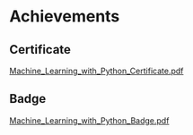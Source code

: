 

# Achievements
## Certificate
[Machine_Learning_with_Python_Certificate.pdf](https://prod-files-secure.s3.us-west-2.amazonaws.com/03e82b26-cccb-4906-bb56-adabcbdc0655/0f35a87e-0c16-48ac-af62-4e4cc34c6a19/Machine_Learning_with_Python_Certificate.pdf?X-Amz-Algorithm=AWS4-HMAC-SHA256&X-Amz-Content-Sha256=UNSIGNED-PAYLOAD&X-Amz-Credential=ASIAZI2LB466TBGURTDV%2F20250302%2Fus-west-2%2Fs3%2Faws4_request&X-Amz-Date=20250302T004222Z&X-Amz-Expires=3600&X-Amz-Security-Token=IQoJb3JpZ2luX2VjEHgaCXVzLXdlc3QtMiJHMEUCIDcL9TfaKCC5CXp3ezFZj7ot48RmWa26VMTSL5cdwQG3AiEAsxjS9u17wQywWyAePv%2BNdXj03KO1x9ZKW1OrHnmCJksqiAQIsf%2F%2F%2F%2F%2F%2F%2F%2F%2F%2FARAAGgw2Mzc0MjMxODM4MDUiDHxSlG26dsnVxWMy%2FSrcA4nfXt0Qs9hJF0BoWZJuQ5WaHf2KweZuvbP7NA7S1fcn%2BJqa7WDO9NjEoukRCNI6CqL3bBmGPlk8kFP%2FEA%2F2D8yj%2BOpxJEe8mczqMKkRBS9bdukB6QiJTXb8Do532sxX%2BQcFr3yuEhhe8jexCqrYJMhUWWIU33knx%2B9YZvELsGPeGBGKOSH274li788SkOETnPvXecA4wGlLAAvCW3Fzc3XDFNKOfMReKN65ac1hy%2FEyxl%2FxxYQc6D%2BYKHOE6DxhFTejNEN8qvDBPutJGLCgMWifIMe3Y0lTC1Vx5QHX8DaLd85gw1Q%2FMk30v4uMmU9Y8OFDJdJfXi5PTCQneD1AzSMIAJaie2hAZ%2B%2BiuZKsS6rNwMpehNtrlBkv0MUcvrQu0wACXhjmekNjSKKVup1gLfvLk5%2B5ql3uUaQ5A%2BgbzEx5jbgPt7yqsxyRyiyVNDS4rtI99SB1IRFeoXDHriwkjgc0FehRLJ4PCsOviWrXTbeDxuUM0DgKE58eZ1uN1K189iZB6CjQhoakseY3QSxXLXuYS9E74qTD06qIFiOXvcoyShtS2sKTEfWSfoOzV%2BFqLA%2FOvB89MW8KouY20KITUx9bIdQ%2BDnDlgTvYyK2zkz1gVFVC9t8n7EMz9NseMMe3jr4GOqUBSmygkL%2FMJ3MAeH7sBYUf4qjPGxU8qrXCI04TkqCvfPXIyu20vynALpSvcQ5CknkFsMSW1%2FH9jbbClv1hNLr4FAKYg3eTOPNfZqkchHYgHMg7fjzohdUZmdbnNGDdag7fkG1dQ8stJM71%2F8pRUNAhXnBF7vsk92RSnqJx9jAMXdxl%2FC2KOoga9Q1mxJeqw03HoaMnGELmMkAZm2UoBU0moq78s328&X-Amz-Signature=95e8e632729c9f7617640bb7561c0b8cf651830475bcb8bff5246f7a465f3e12&X-Amz-SignedHeaders=host&x-id=GetObject)
## Badge
[Machine_Learning_with_Python_Badge.pdf](https://prod-files-secure.s3.us-west-2.amazonaws.com/03e82b26-cccb-4906-bb56-adabcbdc0655/ff622a22-73d6-44e3-9c7b-e89a8e61b7aa/Machine_Learning_with_Python_Badge.pdf?X-Amz-Algorithm=AWS4-HMAC-SHA256&X-Amz-Content-Sha256=UNSIGNED-PAYLOAD&X-Amz-Credential=ASIAZI2LB466TBGURTDV%2F20250302%2Fus-west-2%2Fs3%2Faws4_request&X-Amz-Date=20250302T004222Z&X-Amz-Expires=3600&X-Amz-Security-Token=IQoJb3JpZ2luX2VjEHgaCXVzLXdlc3QtMiJHMEUCIDcL9TfaKCC5CXp3ezFZj7ot48RmWa26VMTSL5cdwQG3AiEAsxjS9u17wQywWyAePv%2BNdXj03KO1x9ZKW1OrHnmCJksqiAQIsf%2F%2F%2F%2F%2F%2F%2F%2F%2F%2FARAAGgw2Mzc0MjMxODM4MDUiDHxSlG26dsnVxWMy%2FSrcA4nfXt0Qs9hJF0BoWZJuQ5WaHf2KweZuvbP7NA7S1fcn%2BJqa7WDO9NjEoukRCNI6CqL3bBmGPlk8kFP%2FEA%2F2D8yj%2BOpxJEe8mczqMKkRBS9bdukB6QiJTXb8Do532sxX%2BQcFr3yuEhhe8jexCqrYJMhUWWIU33knx%2B9YZvELsGPeGBGKOSH274li788SkOETnPvXecA4wGlLAAvCW3Fzc3XDFNKOfMReKN65ac1hy%2FEyxl%2FxxYQc6D%2BYKHOE6DxhFTejNEN8qvDBPutJGLCgMWifIMe3Y0lTC1Vx5QHX8DaLd85gw1Q%2FMk30v4uMmU9Y8OFDJdJfXi5PTCQneD1AzSMIAJaie2hAZ%2B%2BiuZKsS6rNwMpehNtrlBkv0MUcvrQu0wACXhjmekNjSKKVup1gLfvLk5%2B5ql3uUaQ5A%2BgbzEx5jbgPt7yqsxyRyiyVNDS4rtI99SB1IRFeoXDHriwkjgc0FehRLJ4PCsOviWrXTbeDxuUM0DgKE58eZ1uN1K189iZB6CjQhoakseY3QSxXLXuYS9E74qTD06qIFiOXvcoyShtS2sKTEfWSfoOzV%2BFqLA%2FOvB89MW8KouY20KITUx9bIdQ%2BDnDlgTvYyK2zkz1gVFVC9t8n7EMz9NseMMe3jr4GOqUBSmygkL%2FMJ3MAeH7sBYUf4qjPGxU8qrXCI04TkqCvfPXIyu20vynALpSvcQ5CknkFsMSW1%2FH9jbbClv1hNLr4FAKYg3eTOPNfZqkchHYgHMg7fjzohdUZmdbnNGDdag7fkG1dQ8stJM71%2F8pRUNAhXnBF7vsk92RSnqJx9jAMXdxl%2FC2KOoga9Q1mxJeqw03HoaMnGELmMkAZm2UoBU0moq78s328&X-Amz-Signature=0e41fd546ac7e74e4f1718b792ebb4d7d35585013116a6bf25b269d7cf5b2420&X-Amz-SignedHeaders=host&x-id=GetObject)